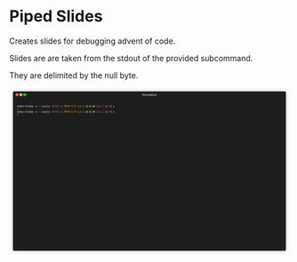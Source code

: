 # Piped Slides

Creates slides for debugging advent of code.

Slides are are taken from the stdout of the provided subcommand.

They are delimited by the null byte.

![demonstration gif](./render1696735482867.gif)